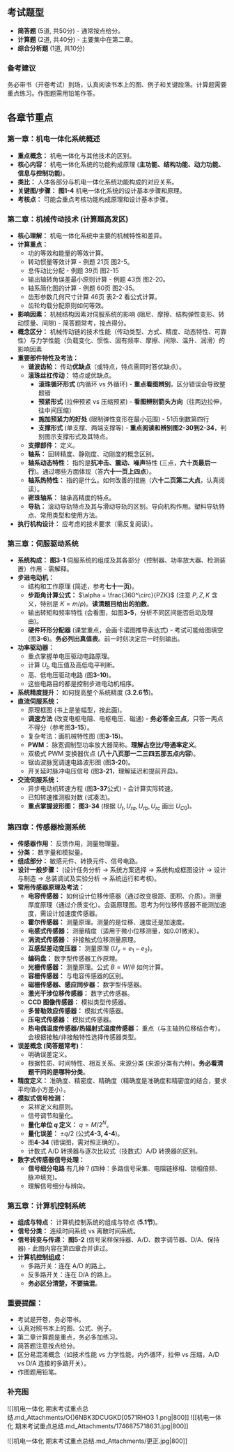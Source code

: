 ## 考试题型

* **简答题** (5道, 共50分) - 通常按点给分。
* **计算题** (2道, 共40分) - 主要集中在第二章。
* **综合分析题** (1道, 共10分)

### 备考建议

务必带书（开卷考试）到场，认真阅读书本上的图、例子和关键段落。计算题需要重点练习。作图题需用铅笔作答。

## 各章节重点

### 第一章：机电一体化系统概述

* **重点概念：** 机电一体化与其他技术的区别。
* **核心内容：** 机电一体化系统的功能构成原理 (**主功能、结构功能、动力功能、信息与控制功能**)。
* **类比：** 人体各部分与机电一体化系统功能构成的对应关系。
* **关键图/步骤：** **图1-4** 机电一体化系统的设计基本步骤和原理。
* **考核点：** 可能会重点考核功能构成原理和设计基本步骤。

### 第二章：机械传动技术 (**计算题高发区**)

* **核心理解：** 机电一体化系统中主要的机械特性和差异。
* **计算重点：**
    * 功的等效和能量的等效计算。
    * 转动惯量等效计算 - 例题 21页 图2-5。
    * 总传动比分配 - 例题 39页 图2-15
    * 输出轴转角误差最小原则计算 - 例题 43页 图2-20。
    * 轴系简化图的计算 - 例题 60页 图2-35。
    * 齿形参数几何尺寸计算 46页 表2-2 看公式计算。
    * 齿轮均载分配原则如何等效。
* **影响因素：** 机械结构因素对伺服系统的影响 (阻尼、摩擦、结构弹性变形、转动惯量、间隙) - 简答题常考，按点得分。
* **概念区分：** 机械传动链的技术性能（传动类型、方式、精度、动态特性、可靠性）与力学性能（负载变化、惯性、固有频率、摩擦、间隙、温升、润滑）的影响因素
* **重要部件特性及考法：**
    * **谐波齿轮：** 传动**优缺点**（或特点，特点需同时答优缺点）。
    * **滚珠丝杠传动：** 特点或优缺点。
        * **滚珠循环形式** (内循环 vs 外循环) - **重点看图辨别**，区分错误会导致整题错
        * **预紧形式** (拉伸预紧 vs 压缩预紧) - **看图辨别箭头方向**（往两边拉伸，往中间压缩）
        * **施加预紧力的好处** (限制弹性变形在最小范围) - 51页倒数第四行
        * **支撑形式** (单支撑、两端支撑等) - **重点阅读和辨别图2-30到2-34**，判别图示支撑形式及其特点。
    * **支撑部件：** 定义。
    * **轴系：** 回转精度、静刚度、动刚度的概念区别。
    * **轴系动态特性：** 指的是**抗冲击、震动、噪声**特性 (三点，**六十页最后一行**)。通过哪些方面体现（答**六十一页上四点**）。
    * **轴系热特性：** 指的是什么。如何改善的措施（**六十二页第二大点**，认真阅读）。
    * **密珠轴系：** 轴承高精度的特点。
    * **导轨：** 滚动导轨特点及其与滑动导轨的区别。导向机构作用。塑料导轨特点、常用类型和使用方法。
* **执行机构设计：** 应考虑的技术要求（需反复阅读）。

### 第三章：伺服驱动系统

* **系统构成：** **图3-1** 伺服系统的组成及其各部分（控制器、功率放大器、检测装置）作用 - 需解释。
* **步进电动机：**
    * 结构和工作原理 (简述，参考**七十一页**)。
    * **步距角计算公式：** $\alpha = \frac{360^\circ}{PZK}$ (注意 $P, Z, K$ 含义，特别是 $K=m/p$)。**读清题目给出的拍数**。
    * 输出转矩和频率特性 (会看图，如图**3-5**，分析不同区间能否启动及理由)。
    * **硬件环形分配器** (课堂重点，会画卡诺图推导表达式) - 考试可能给图填空 (图**3-6**)。**务必列出真值表**。前一时刻决定后一时刻输出。
* **功率驱动器：**
    * 重点掌握单电压驱动电路原理。
    * 计算 $U_b$ 电压值及高低电平判断。
    * 高、低电压驱动电路 (图**3-10**)。
    * 这些电路目的都是控制步进电动机相序。
* **系统精度提升：** 如何提高整个系统精度 (**3.2.6节**)。
* **直流伺服系统：**
    * 原理框图 (书上是鉴幅型，按此画)。
    * **调速方法** (改变电枢电阻、电枢电压、磁通) - **务必答全三点**，只答一两点不得分（参考图**3-15**）。
    * 复杂考法：画机械特性图 (图**3-15**)。
    * **PWM：** 脉宽调制型功率放大器简称。**理解占空比/导通率定义**。
    * 双极式 PWM 变换器优点 (**八十八页那一二三四五那五点内容**)。
    * 锯齿波脉宽调速电路波形图 (图**3-20**)。
    * 开关延时脉冲电压信号 (图**3-21**，理解延迟和提前开启)。
* **交流伺服系统：**
    * 异步电动机转速方程 (图**3-37**公式) - 会计算实际转速。
    * 已知转速推测极对数 (试凑法)。
    * **重点掌握波形图：** **图3-34** (根据 $U_t, U_{ra}, U_{rb}, U_{rc}$ 画出 $U_{C0}$)。

### 第四章：传感器检测系统

* **传感器作用：** 反馈作用，测量物理量。
* **分类：** 数字量和模拟量。
* **组成部分：** 敏感元件、转换元件、信号电路。
* **设计一般步骤：** (设计任务分析 -> 系统方案选择 -> 系统构成框图设计 -> 设计与制造 -> 总装调试及实验分析 -> 系统运行和考核)。
* **常用传感器原理及考法：**
    * **电容传感器：** 如何设计位移传感器（通过改变极距、面积、介质）。测量厚度原理（通过介质变化）。会画原理图。思考为何位移传感器不能测加速度，需设计加速度传感器。
    * **霍尔传感器：** 测量原理。测量的是位移、速度还是加速度。
    * **电感式传感器：** 测量精度（适用于微小位移测量，如0.01微米）。
    * **涡流式传感器：** 非接触式位移测量原理。
    * **互感型差动变压器：** 测量原理 ($U_y = e_1 - e_2$)。
    * **编码盘：** 数字型传感器工作原理。
    * **光栅传感器：** 测量原理。公式 $B = W/\theta$ 如何计算。
    * **容栅传感器：** 与电容传感器的区别。
    * **磁栅传感器、感应同步器：** 数字型传感器。
    * **激光干涉位移传感器：** 数字式传感器。
    * **CCD 图像传感器：** 模拟类型传感器。
    * **多普勒效应传感器：** 模拟式传感器。
    * **压电式传感器：** 模拟式传感器。
    * **热电偶温度传感器/热辐射式温度传感器：** 重点（与主轴热位移结合考）。会根据接触/非接触特性选择传感器类型。
* **误差概念 (简答题常考)：**
    * 明确误差定义。
    * 根据性质、时间特性、相互关系、来源分类 (来源分类有六种)。**务必看清题干问的是哪种分类**。
* **精度定义：** 准确度、精密度、精确度（精确度是准确度和精密度的结合，要求平均值小方差小）。
* **模拟式信号检测：**
    * 采样定义和原则。
    * 信号调节和量化。
    * **量化单位 $q$ 定义：** $q = M/2^N$。
    * **量化误差：** $\pm q/2$ (公式**4-3, 4-4**)。
    * 图**4-34** (错误图，需对照正确的）。
    * 计数式 A/D 转换器与逐次比较式（技数式）A/D 转换器的区别。
* **数字式传感器信号处理：**
    * **信号细分电路** 有几种？(四种：多路信号采集、电阻链移相、锁相倍频、脉冲填充)。
    * 理解信号细分与辨向。

### 第五章：计算机控制系统

* **组成与特点：** 计算机控制系统的组成与特点 (**5.1节**)。
* **信号分类：** 连续时间系统 vs 离散时间系统。
* **信号转变与传递：** **图5-2** (信号采样保持器、A/D、数字调节器、D/A、保持器) - 此图内容在第四章合并讲过。
* **计算机控制组成：**
    * 多路开关：连在 A/D 的路上。
    * 反多路开关：连在 D/A 的路上。
    * **务必区分清楚，不要搞混**。

### 重要提醒：

* 考试是开卷，务必带书。
* 认真对照书本上的图、公式、例子。
* 第二章计算题是重点，务必多加练习。
* 简答题注意按点给分。
* 区分易混淆概念（如技术性能 vs 力学性能，内外循环，拉伸 vs 压缩，A/D vs D/A 连接的多路开关）。
* 作图题用铅笔。

### 补充图
![[机电一体化 期末考试重点总结.md_Attachments/O{)6NBK3DCUGKD[0571RHO3 1.png|800]]
![[机电一体化 期末考试重点总结.md_Attachments/1746875718631.jpg|800]]

![[机电一体化 期末考试重点总结.md_Attachments/更正.jpg|800]]